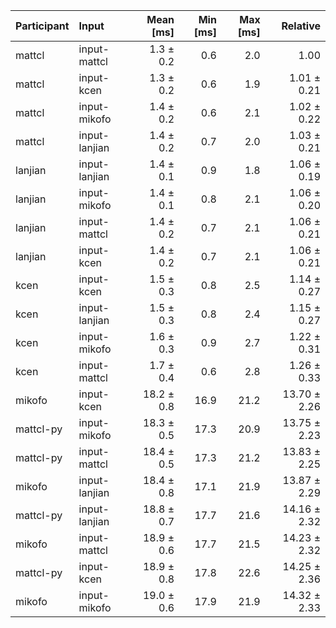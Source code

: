 | Participant | Input | Mean [ms] | Min [ms] | Max [ms] | Relative |
|:---|:---|---:|---:|---:|---:|
| mattcl | input-mattcl | 1.3 ± 0.2 | 0.6 | 2.0 | 1.00 |
| mattcl | input-kcen | 1.3 ± 0.2 | 0.6 | 1.9 | 1.01 ± 0.21 |
| mattcl | input-mikofo | 1.4 ± 0.2 | 0.6 | 2.1 | 1.02 ± 0.22 |
| mattcl | input-lanjian | 1.4 ± 0.2 | 0.7 | 2.0 | 1.03 ± 0.21 |
| lanjian | input-lanjian | 1.4 ± 0.1 | 0.9 | 1.8 | 1.06 ± 0.19 |
| lanjian | input-mikofo | 1.4 ± 0.1 | 0.8 | 2.1 | 1.06 ± 0.20 |
| lanjian | input-mattcl | 1.4 ± 0.2 | 0.7 | 2.1 | 1.06 ± 0.21 |
| lanjian | input-kcen | 1.4 ± 0.2 | 0.7 | 2.1 | 1.06 ± 0.21 |
| kcen | input-kcen | 1.5 ± 0.3 | 0.8 | 2.5 | 1.14 ± 0.27 |
| kcen | input-lanjian | 1.5 ± 0.3 | 0.8 | 2.4 | 1.15 ± 0.27 |
| kcen | input-mikofo | 1.6 ± 0.3 | 0.9 | 2.7 | 1.22 ± 0.31 |
| kcen | input-mattcl | 1.7 ± 0.4 | 0.6 | 2.8 | 1.26 ± 0.33 |
| mikofo | input-kcen | 18.2 ± 0.8 | 16.9 | 21.2 | 13.70 ± 2.26 |
| mattcl-py | input-mikofo | 18.3 ± 0.5 | 17.3 | 20.9 | 13.75 ± 2.23 |
| mattcl-py | input-mattcl | 18.4 ± 0.5 | 17.3 | 21.2 | 13.83 ± 2.25 |
| mikofo | input-lanjian | 18.4 ± 0.8 | 17.1 | 21.9 | 13.87 ± 2.29 |
| mattcl-py | input-lanjian | 18.8 ± 0.7 | 17.7 | 21.6 | 14.16 ± 2.32 |
| mikofo | input-mattcl | 18.9 ± 0.6 | 17.7 | 21.5 | 14.23 ± 2.32 |
| mattcl-py | input-kcen | 18.9 ± 0.8 | 17.8 | 22.6 | 14.25 ± 2.36 |
| mikofo | input-mikofo | 19.0 ± 0.6 | 17.9 | 21.9 | 14.32 ± 2.33 |
